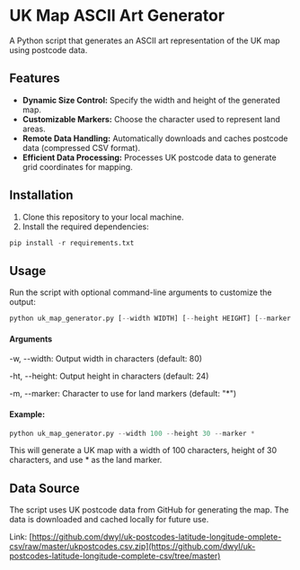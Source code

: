 # UK Map ASCII Art Generator

A Python script that generates an ASCII art representation of the UK map using postcode data. 

## Features

- **Dynamic Size Control:** Specify the width and height of the generated map.
- **Customizable Markers:** Choose the character used to represent land areas.
- **Remote Data Handling:** Automatically downloads and caches postcode data (compressed CSV format).
- **Efficient Data Processing:** Processes UK postcode data to generate grid coordinates for mapping.

## Installation

1. Clone this repository to your local machine.
2. Install the required dependencies:

```python
pip install -r requirements.txt
```
## Usage
Run the script with optional command-line arguments to customize the output:
```python
python uk_map_generator.py [--width WIDTH] [--height HEIGHT] [--marker MARKER]
```
#### Arguments
-w, --width: Output width in characters (default: 80)

-ht, --height: Output height in characters (default: 24)

-m, --marker: Character to use for land markers (default: "*")

#### Example:
```python
python uk_map_generator.py --width 100 --height 30 --marker *
```
This will generate a UK map with a width of 100 characters, height of 30 characters, and use * as the land marker.

## Data Source
The script uses UK postcode data from GitHub for generating the map. The data is downloaded and cached locally for future use.

Link: [https://github.com/dwyl/uk-postcodes-latitude-longitude-omplete-csv/raw/master/ukpostcodes.csv.zip](https://github.com/dwyl/uk-postcodes-latitude-longitude-complete-csv/tree/master)
